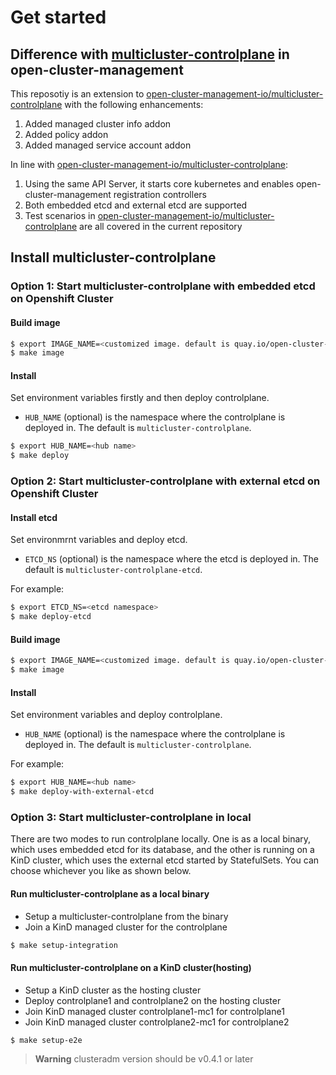# Get started

## Difference with [multicluster-controlplane](https://github.com/open-cluster-management-io/multicluster-controlplane) in open-cluster-management

This reposotiy is an extension to [open-cluster-management-io/multicluster-controlplane](https://github.com/open-cluster-management-io/multicluster-controlplane) with the following enhancements:
1. Added managed cluster info addon
2. Added policy addon
3. Added managed service account addon

In line with [open-cluster-management-io/multicluster-controlplane](https://github.com/open-cluster-management-io/multicluster-controlplane):
1. Using the same API Server, it starts core kubernetes and enables open-cluster-management registration controllers
2. Both embedded etcd and external etcd are supported
3. Test scenarios in [open-cluster-management-io/multicluster-controlplane](https://github.com/open-cluster-management-io/multicluster-controlplane) are all covered in the current repository

## Install multicluster-controlplane

### Option 1: Start multicluster-controlplane with embedded etcd on Openshift Cluster
#### Build image

```bash
$ export IMAGE_NAME=<customized image. default is quay.io/open-cluster-management/multicluster-controlplane:latest>
$ make image
```
#### Install 
Set environment variables firstly and then deploy controlplane.
* `HUB_NAME` (optional) is the namespace where the controlplane is deployed in. The default is `multicluster-controlplane`.
```bash
$ export HUB_NAME=<hub name>
$ make deploy
```

### Option 2: Start multicluster-controlplane with external etcd on Openshift Cluster 

#### Install etcd
Set environmrnt variables and deploy etcd.
* `ETCD_NS` (optional) is the namespace where the etcd is deployed in. The default is `multicluster-controlplane-etcd`.

For example:
```bash
$ export ETCD_NS=<etcd namespace>
$ make deploy-etcd
```

#### Build image
```bash
$ export IMAGE_NAME=<customized image. default is quay.io/open-cluster-management/multicluster-controlplane:latest>
$ make image
```

#### Install 
Set environment variables and deploy controlplane.
* `HUB_NAME` (optional) is the namespace where the controlplane is deployed in. The default is `multicluster-controlplane`.

For example: 
```bash
$ export HUB_NAME=<hub name>
$ make deploy-with-external-etcd
```

### Option 3: Start multicluster-controlplane in local

There are two modes to run controlplane locally. One is as a local binary, which uses embedded etcd for its database, and the other is running on a KinD cluster, which uses the external etcd started by StatefulSets. You can choose whichever you like as shown below.

#### Run multicluster-controlplane as a local binary
- Setup a multicluster-controlplane from the binary
- Join a KinD managed cluster for the controlplane
```bash
$ make setup-integration
```

#### Run multicluster-controlplane on a KinD cluster(hosting)
- Setup a KinD cluster as the hosting cluster
- Deploy controlplane1 and controlplane2 on the hosting cluster
- Join KinD managed cluster controlplane1-mc1 for controlplane1 
- Join KinD managed cluster controlplane2-mc1 for controlplane2
```bash
$ make setup-e2e
```

> **Warning**
> clusteradm version should be v0.4.1 or later


